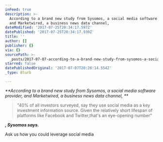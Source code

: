 ```yaml
---
inFeed: true
description: >-
  According to a brand new study from Sysomos, a social media software provider,
  and Marketwired, a business news data channel, 
dateModified: '2017-07-25T20:34:17.597Z'
datePublished: '2017-07-25T20:34:17.930Z'
title: ''
author: []
publisher: {}
via: {}
sourcePath: >-
  _posts/2017-07-07-according-to-a-brand-new-study-from-sysomos-a-social-media.md
starred: false
datePublishedOriginal: '2017-07-07T20:26:14.554Z'
_type: Blurb

---
```

_**According to a brand new study from Sysomos, a social media software provider, and Marketwired, a business news data channel, **_

> "40% of all investors surveyed, say they use social media as a key investment information source. Given the relatively short lifespan of platforms like Facebook and Twitter,that's an eye-opening number"

_**, Sysomos says.**_

Ask us how you could leverage social media